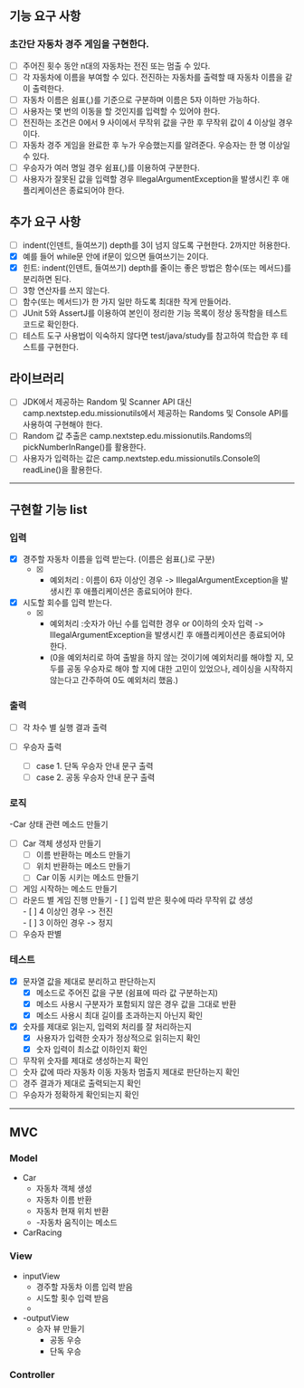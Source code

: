 ## 기능 요구 사항
### 초간단 자동차 경주 게임을 구현한다.

- [ ] 주어진 횟수 동안 n대의 자동차는 전진 또는 멈출 수 있다. <br>
- [ ] 각 자동차에 이름을 부여할 수 있다. 전진하는 자동차를 출력할 때 자동차 이름을 같이 출력한다.<br>
- [ ] 자동차 이름은 쉼표(,)를 기준으로 구분하며 이름은 5자 이하만 가능하다.<br>
- [ ] 사용자는 몇 번의 이동을 할 것인지를 입력할 수 있어야 한다.<br>
- [ ] 전진하는 조건은 0에서 9 사이에서 무작위 값을 구한 후 무작위 값이 4 이상일 경우이다.<br>
- [ ] 자동차 경주 게임을 완료한 후 누가 우승했는지를 알려준다. 우승자는 한 명 이상일 수 있다.<br>
- [ ] 우승자가 여러 명일 경우 쉼표(,)를 이용하여 구분한다.<br>
- [ ] 사용자가 잘못된 값을 입력할 경우 IllegalArgumentException을 발생시킨 후 애플리케이션은 종료되어야 한다.<br>

## 추가 요구 사항
- [ ] indent(인덴트, 들여쓰기) depth를 3이 넘지 않도록 구현한다. 2까지만 허용한다.<br>
- [X] 예를 들어 while문 안에 if문이 있으면 들여쓰기는 2이다.<br>
- [X] 힌트: indent(인덴트, 들여쓰기) depth를 줄이는 좋은 방법은 함수(또는 메서드)를 분리하면 된다.<br>
- [ ] 3항 연산자를 쓰지 않는다.<br>
- [ ] 함수(또는 메서드)가 한 가지 일만 하도록 최대한 작게 만들어라.<br>
- [ ] JUnit 5와 AssertJ를 이용하여 본인이 정리한 기능 목록이 정상 동작함을 테스트 코드로 확인한다.<br>
- [ ] 테스트 도구 사용법이 익숙하지 않다면 test/java/study를 참고하여 학습한 후 테스트를 구현한다.<br>

## 라이브러리
- [ ] JDK에서 제공하는 Random 및 Scanner API 대신 camp.nextstep.edu.missionutils에서 제공하는 Randoms 및 Console API를 사용하여 구현해야 한다.<br>
- [ ] Random 값 추출은 camp.nextstep.edu.missionutils.Randoms의 pickNumberInRange()를 활용한다.<br>
- [ ] 사용자가 입력하는 값은 camp.nextstep.edu.missionutils.Console의 readLine()을 활용한다.<br>
--------------------------------------------------------
## 구현할 기능 list
### 입력 
- [X] 경주할 자동차 이름을 입력 받는다. (이름은 쉼표(,)로 구분)<br>
    - [X] * 예외처리 : 이름이 6자 이상인 경우 ->  IllegalArgumentException을 발생시킨 후 애플리케이션은 종료되어야 한다.<br>

- [X] 시도할 회수를 입력 받는다.<br>
    - [X] * 예외처리 :숫자가 아닌 수를 입력한 경우 or 0이하의 숫자 입력 ->  IllegalArgumentException을 발생시킨 후 애플리케이션은 종료되어야 한다.<br>
      - (0을 예외처리로 하여 출발을 하지 않는 것이기에 예외처리를 해야할 지, 모두를 공동 우승자로 해야 할 지에 대한 고민이 있었으나, 레이싱을 시작하지 않는다고 간주하여 0도 예외처리 했음.)

### 출력
- [ ] 각 차수 별 실행 결과 출력<br>

- [ ] 우승자 출력<br>
    - [ ] case 1. 단독 우승자 안내 문구 출력<br>
    - [ ] case 2. 공동 우승자 안내 문구 출력<br>

### 로직
-Car 상태 관련 메소드 만들기
  - [ ] Car 객체 생성자 만들기
    - [ ] 이름 반환하는 메소드 만들기
    - [ ] 위치 반환하는 메소드 만들기
    - [ ] Car 이동 시키는 메소드 만들기
  - [ ] 게임 시작하는 메소드 만들기
  - [ ] 라운드 별 게임 진행 만들기
        - [ ] 입력 받은 횟수에 따라 무작위 값 생성<br>
        - [ ] 4 이상인 경우 -> 전진<br>
        - [ ] 3 이하인 경우 -> 정지<br>
- [ ] 우승자 판별<br>

### 테스트
- [X] 문자열 값을 제대로 분리하고 판단하는지
    - [X] 메소드로 주어진 값을 구분 (쉼표에 따라 값 구분하는지)
    - [X] 메소드 사용시 구분자가 포함되지 않은 경우 값을 그대로 반환
    - [X] 메소드 사용시 최대 길이를 초과하는지 아닌지 확인
- [X] 숫자를 제대로 읽는지, 입력외 처리를 잘 처리하는지
  - [X] 사용자가 입력한 숫자가 정상적으로 읽히는지 확인
  - [X] 숫자 입력이 최소값 이하인지 확인
- [ ] 무작위 숫자를 제대로 생성하는지 확인
- [ ] 숫자 값에 따라 자동차 이동 자동차 멈출지 제대로 판단하는지 확인
- [ ] 경주 결과가 제대로 출력되는지 확인
- [ ] 우승자가 정확하게 확인되는지 확인
----------------------------------------------------------------

## MVC

### Model
- Car
  - 자동차 객체 생성
  - 자동차 이름 반환
  - 자동차 현재 위치 반환
  - -자동차 움직이는 메소드
- CarRacing

### View
- inputView
  - 경주할 자동차 이름 입력 받음
  - 시도할 횟수 입력 받음
  - 
- -outputView
  - 승자 뷰 만들기 
    - 공동 우승
    - 단독 우승

### Controller
